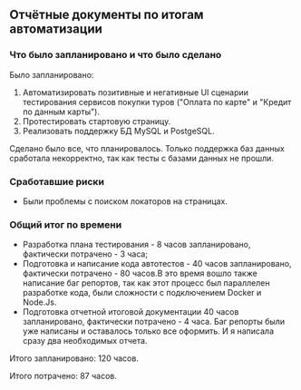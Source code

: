 ## Отчётные документы по итогам автоматизации

### Что было запланировано и что было сделано
 Было запланировано: 
 1. Автоматизировать позитивные и негативные UI сценарии тестирования сервисов покупки туров ("Оплата по карте" и "Кредит по данным карты").
 2. Протестировать стартовую страницу.
 3. Реализовать поддержку БД MySQL и PostgeSQL.

Сделано было все, что планировалось. Только поддержка баз данных сработала некорректно, так как тесты с базами данных не прошли. 
### Сработавшие риски
* Были проблемы  с поиском локаторов на страницах.
### Общий итог по времени 
* Разработка плана тестирования - 8 часов запланировано, фактически потрачено - 3 часа;
* Подготовка и написание кода автотестов - 40 часов запланировано, фактически потрачено - 80 часов.В это время вошло также написание баг репортов, так как этот процесс был параллелен разработке кода, были сложности с подключением Docker и Node.Js.
* Подготовка отчетной итоговой документации 40 часов запланировано, фактически потрачено - 4 часа. Баг репорты были уже написаны и оставалось только все оформить. И я написала сразу два необходимых отчета.

Итого запланировано: 120 часов.

Итого потрачено: 87 часов.
